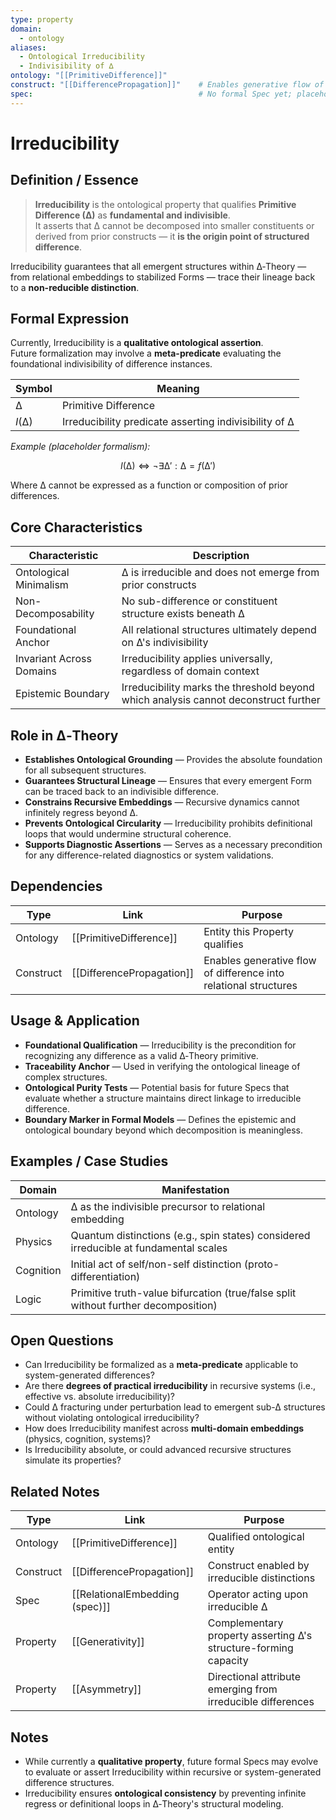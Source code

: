 ```yaml
---
type: property
domain:
  - ontology
aliases:
  - Ontological Irreducibility
  - Indivisibility of ∆
ontology: "[[PrimitiveDifference]]"
construct: "[[DifferencePropagation]]"    # Enables generative flow of difference
spec:                                     # No formal Spec yet; placeholder for future evaluation predicate
---
```


# Irreducibility

## Definition / Essence

> **Irreducibility** is the ontological property that qualifies **Primitive Difference (∆)** as **fundamental and indivisible**.  
It asserts that ∆ cannot be decomposed into smaller constituents or derived from prior constructs — it **is the origin point of structured difference**.

Irreducibility guarantees that all emergent structures within ∆‑Theory — from relational embeddings to stabilized Forms — trace their lineage back to a **non-reducible distinction**.

## Formal Expression

Currently, Irreducibility is a **qualitative ontological assertion**.  
Future formalization may involve a **meta-predicate** evaluating the foundational indivisibility of difference instances.

|Symbol|Meaning|
|---|---|
|$∆$|Primitive Difference|
|$I(∆)$|Irreducibility predicate asserting indivisibility of ∆|

_Example (placeholder formalism):_

$$
I(∆) ⇔ ¬∃ ∆' : ∆ = f(∆')
$$

Where ∆ cannot be expressed as a function or composition of prior differences.

## Core Characteristics

|Characteristic|Description|
|---|---|
|Ontological Minimalism|∆ is irreducible and does not emerge from prior constructs|
|Non-Decomposability|No sub-difference or constituent structure exists beneath ∆|
|Foundational Anchor|All relational structures ultimately depend on ∆'s indivisibility|
|Invariant Across Domains|Irreducibility applies universally, regardless of domain context|
|Epistemic Boundary|Irreducibility marks the threshold beyond which analysis cannot deconstruct further|

## Role in ∆‑Theory

- **Establishes Ontological Grounding** — Provides the absolute foundation for all subsequent structures.
- **Guarantees Structural Lineage** — Ensures that every emergent Form can be traced back to an indivisible difference.
- **Constrains Recursive Embeddings** — Recursive dynamics cannot infinitely regress beyond ∆.
- **Prevents Ontological Circularity** — Irreducibility prohibits definitional loops that would undermine structural coherence.
- **Supports Diagnostic Assertions** — Serves as a necessary precondition for any difference-related diagnostics or system validations.

## Dependencies

|Type|Link|Purpose|
|---|---|---|
|Ontology|[[PrimitiveDifference]]|Entity this Property qualifies|
|Construct|[[DifferencePropagation]]|Enables generative flow of difference into relational structures|

## Usage & Application

- **Foundational Qualification** — Irreducibility is the precondition for recognizing any difference as a valid ∆‑Theory primitive.
- **Traceability Anchor** — Used in verifying the ontological lineage of complex structures.
- **Ontological Purity Tests** — Potential basis for future Specs that evaluate whether a structure maintains direct linkage to irreducible difference.
- **Boundary Marker in Formal Models** — Defines the epistemic and ontological boundary beyond which decomposition is meaningless.

## Examples / Case Studies

|Domain|Manifestation|
|---|---|
|Ontology|∆ as the indivisible precursor to relational embedding|
|Physics|Quantum distinctions (e.g., spin states) considered irreducible at fundamental scales|
|Cognition|Initial act of self/non-self distinction (proto-differentiation)|
|Logic|Primitive truth-value bifurcation (true/false split without further decomposition)|

## Open Questions

- Can Irreducibility be formalized as a **meta-predicate** applicable to system-generated differences?
- Are there **degrees of practical irreducibility** in recursive systems (i.e., effective vs. absolute irreducibility)?
- Could ∆ fracturing under perturbation lead to emergent sub-∆ structures without violating ontological irreducibility?
- How does Irreducibility manifest across **multi-domain embeddings** (physics, cognition, systems)?
- Is Irreducibility absolute, or could advanced recursive structures simulate its properties?

## Related Notes

|Type|Link|Purpose|
|---|---|---|
|Ontology|[[PrimitiveDifference]]|Qualified ontological entity|
|Construct|[[DifferencePropagation]]|Construct enabled by irreducible distinctions|
|Spec|[[RelationalEmbedding (spec)]]|Operator acting upon irreducible ∆|
|Property|[[Generativity]]|Complementary property asserting ∆'s structure-forming capacity|
|Property|[[Asymmetry]]|Directional attribute emerging from irreducible differences|

## Notes

- While currently a **qualitative property**, future formal Specs may evolve to evaluate or assert Irreducibility within recursive or system-generated difference structures.
- Irreducibility ensures **ontological consistency** by preventing infinite regress or definitional loops in ∆‑Theory's structural modeling.
